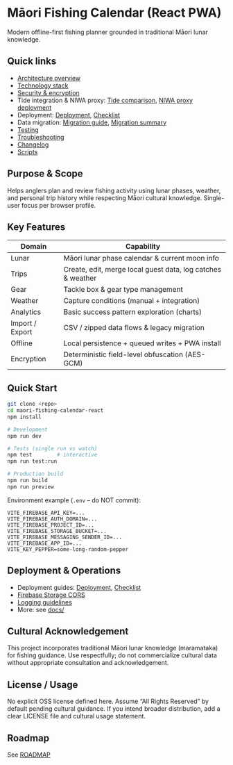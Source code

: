 # Māori Fishing Calendar (React PWA)

Modern offline-first fishing planner grounded in traditional Māori lunar knowledge.

## Quick links

- [Architecture overview](docs/architecture/OVERVIEW.md)
- [Technology stack](docs/architecture/TECH_STACK.md)
- [Security & encryption](docs/security/SECURITY.md)
- Tide integration & NIWA proxy: [Tide comparison](docs/tide/TIDE_COMPARISON_ANALYSIS.md), [NIWA proxy deployment](docs/deployment/NIWA_PROXY_DEPLOYMENT.md)
- Deployment: [Deployment](docs/deployment/DEPLOYMENT.md), [Checklist](docs/deployment/DEPLOYMENT_CHECKLIST.md)
- Data migration: [Migration guide](docs/migration/MIGRATION_GUIDE.md), [Migration summary](docs/migration/MIGRATION_SUMMARY.md)
- [Testing](docs/ops/TESTING.md)
- [Troubleshooting](docs/ops/TROUBLESHOOTING.md)
- [Changelog](docs/ops/CHANGELOG.md)
- [Scripts](docs/ops/SCRIPTS.md)

## Purpose & Scope
Helps anglers plan and review fishing activity using lunar phases, weather, and personal trip history while respecting Māori cultural knowledge. Single-user focus per browser profile.

## Key Features
| Domain | Capability |
| ------ | ---------- |
| Lunar | Māori lunar phase calendar & current moon info |
| Trips | Create, edit, merge local guest data, log catches & weather |
| Gear  | Tackle box & gear type management |
| Weather | Capture conditions (manual + integration) |
| Analytics | Basic success pattern exploration (charts) |
| Import / Export | CSV / zipped data flows & legacy migration |
| Offline | Local persistence + queued writes + PWA install |
| Encryption | Deterministic field-level obfuscation (AES-GCM) |

## Quick Start

```bash
git clone <repo>
cd maori-fishing-calendar-react
npm install

# Development
npm run dev

# Tests (single run vs watch)
npm test        # interactive
npm run test:run

# Production build
npm run build
npm run preview
```

Environment example (`.env` – do NOT commit):

```
VITE_FIREBASE_API_KEY=...
VITE_FIREBASE_AUTH_DOMAIN=...
VITE_FIREBASE_PROJECT_ID=...
VITE_FIREBASE_STORAGE_BUCKET=...
VITE_FIREBASE_MESSAGING_SENDER_ID=...
VITE_FIREBASE_APP_ID=...
VITE_KEY_PEPPER=some-long-random-pepper
```

## Deployment & Operations
- Deployment guides: [Deployment](docs/deployment/DEPLOYMENT.md), [Checklist](docs/deployment/DEPLOYMENT_CHECKLIST.md)
- [Firebase Storage CORS](docs/deployment/FIREBASE_STORAGE_CORS.md)
- [Logging guidelines](docs/logging/LOGGING_GUIDELINES.md)
- More: see [docs/](docs/)

## Cultural Acknowledgement
This project incorporates traditional Māori lunar knowledge (maramataka) for fishing guidance. Use respectfully; do not commercialize cultural data without appropriate consultation and acknowledgement.

## License / Usage
No explicit OSS license defined here. Assume “All Rights Reserved” by default pending cultural guidance. If you intend broader distribution, add a clear LICENSE file and cultural usage statement.

## Roadmap
See [ROADMAP](docs/architecture/ROADMAP.md)
